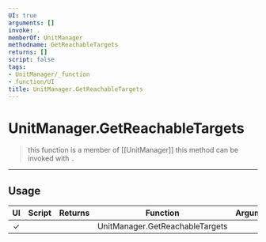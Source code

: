 ```yaml
---
UI: true
arguments: []
invoke: .
memberOf: UnitManager
methodname: GetReachableTargets
returns: []
script: false
tags:
- UnitManager/_function
- function/UI
title: UnitManager.GetReachableTargets
---
```

# UnitManager.GetReachableTargets
> this function is a member of [[UnitManager]]
> this method can be invoked with `.`
-----
## Usage
|  UI | Script | Returns | Function | Arguments |
|:---:|:------:|-------:|:--------:|:---------|
|✓| ||UnitManager.GetReachableTargets||
